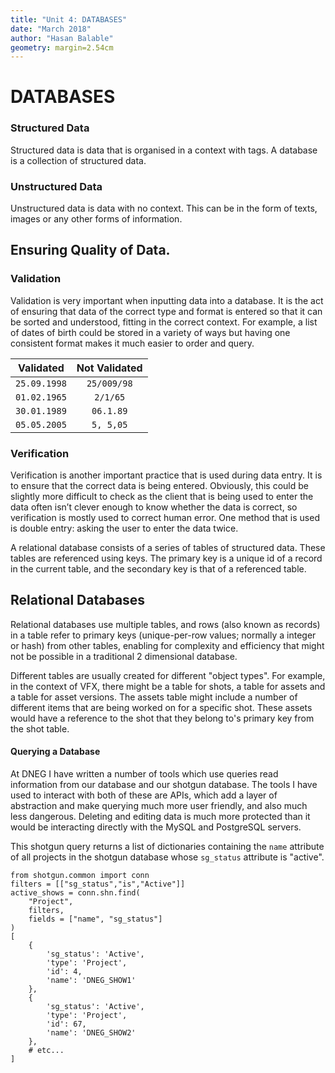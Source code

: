 ```yaml
---
title: "Unit 4: DATABASES"
date: "March 2018"
author: "Hasan Balable"
geometry: margin=2.54cm
---
```


# DATABASES

### Structured Data
Structured data is data that is organised in a context with tags. A database is a collection of structured data. 

### Unstructured Data
Unstructured data is data with no context. This can be in the form of texts, images or any other forms of information.

Ensuring Quality of Data.
-------------

### Validation
Validation is very important when inputting data into a database. It is the act of ensuring that data of the correct type and format is entered so that it can be sorted and understood, fitting in the correct context. For example, a list of dates of birth could be stored in a variety of ways but having one consistent format makes it much easier to order and query.

|Validated |Not Validated|
|:--------:|:-----------:|
|```25.09.1998```|```25/009/98```    |
|```01.02.1965```|```2/1/65```       |
|```30.01.1989```|```06.1.89```      |
|```05.05.2005```|```5, 5,05```       |

### Verification
Verification is another important practice that is used during data entry. It is to ensure that the correct data is being entered. Obviously, this could be slightly more difficult to check as the client that is being used to enter the data often isn’t clever enough to know whether the data is correct, so verification is mostly used to correct human error. One method that is used is double entry: asking the user to enter the data twice.

A relational database consists of a series of tables of structured data. These tables are referenced using keys. The primary key is a unique id of a record in the current table, and the secondary key is that of a referenced table.

Relational Databases
-----------------
Relational databases use multiple tables, and rows (also known as records) in a table refer to primary keys (unique-per-row values; normally a integer or hash) from other tables, enabling for complexity and efficiency that might not be possible in a traditional 2 dimensional database.

Different tables are usually created for different "object types". For example, in the context of VFX, there might be a table for shots, a table for assets and a table for asset versions. The assets table might include a number of different items that are being worked on for a specific shot. These assets would have a reference to the shot that they belong to's primary key from the shot table.

#### Querying a Database

At DNEG I have written a number of tools which use queries read information from our database and our shotgun database. The tools I have used to interact with both of these are APIs, which add a layer of abstraction and make querying much more user friendly, and also much less dangerous. Deleting and editing data is much more protected than it would be interacting directly with the MySQL and PostgreSQL servers.


This shotgun query returns a list of dictionaries containing the ```name``` attribute of all projects in the shotgun database whose ```sg_status``` attribute is "active".

```
from shotgun.common import conn
filters = [["sg_status","is","Active"]]
active_shows = conn.shn.find(
    "Project",
    filters,
    fields = ["name", "sg_status"]
)
[
    {
        'sg_status': 'Active',
        'type': 'Project',
        'id': 4,
        'name': 'DNEG_SHOW1'
    },
    {
        'sg_status': 'Active',
        'type': 'Project',
        'id': 67,
        'name': 'DNEG_SHOW2'
    },
    # etc...
]
```
